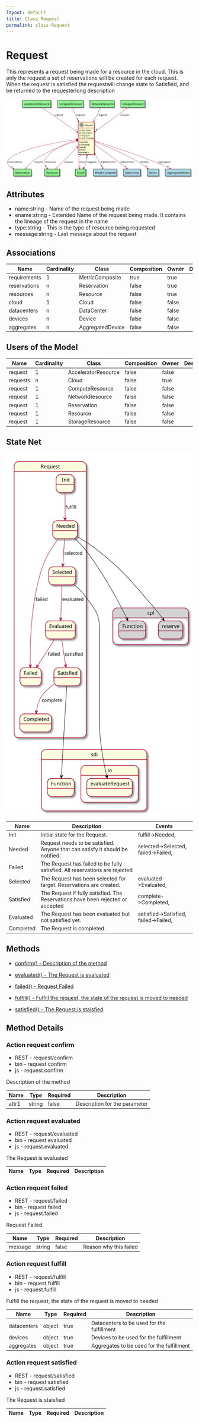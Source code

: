 ```yaml
---
layout: default
title: Class Request
permalink: class-Request
---
```


# Request

This represents a request being made for a resource in the cloud. This is only the request a set of reservations will be created for each request. When the request is satisfied the requestwill change state to Satisfied, and be returned to the requesterlong description

![Logical Diagram](./logical.svg)

## Attributes

* name:string - Name of the request being made
* ename:string - Extended Name of the request being made. It contains the lineage of the request in the name
* type:string - This is the type of resource being requested
* message:string - Last message about the request


## Associations

| Name | Cardinality | Class | Composition | Owner | Description |
| --- | --- | --- | --- | --- | --- |
| requirements | 1 | MetricComposite | true | true |  |
| reservations | n | Reservation | false | true |  |
| resources | n | Resource | false | true |  |
| cloud | 1 | Cloud | false | false |  |
| datacenters | n | DataCenter | false | false |  |
| devices | n | Device | false | false |  |
| aggregates | n | AggregatedDevice | false | false |  |


## Users of the Model

| Name | Cardinality | Class | Composition | Owner | Description |
| --- | --- | --- | --- | --- | --- |
| request | 1 | AcceleratorResource | false | false |  |
| requests | n | Cloud | false | true |  |
| request | 1 | ComputeResource | false | false |  |
| request | 1 | NetworkResource | false | false |  |
| request | 1 | Reservation | false | false |  |
| request | 1 | Resource | false | false |  |
| request | 1 | StorageResource | false | false |  |



## State Net
![State Net Diagram](./statenet.svg)

| Name | Description | Events |
| --- | --- | --- |
| Init | Initial state for the Request. | fulfill-&gt;Needed,  |
| Needed | Request needs to be satisfied. Anyone that can satisfy it should be notified. | selected-&gt;Selected, failed-&gt;Failed,  |
| Failed | The Request has failed to be fully satisfied. All reservations are rejected |  |
| Selected | The Request has been selected for target. Reservations are created. | evaluated-&gt;Evaluated,  |
| Satisfied | The Request if fully satisfied. The Reservations have been rejected or accepted | complete-&gt;Completed,  |
| Evaluated | The Request has been evaluated but not satisfied yet. | satisfied-&gt;Satisfied, failed-&gt;Failed,  |
| Completed | The Request is completed. |  |



## Methods

* [confirm() - Description of the method](#action-confirm)

* [evaluated() - The Request is evaluated](#action-evaluated)

* [failed() - Request Failed](#action-failed)

* [fulfill() - Fulfill the request, the state of the request is moved to needed](#action-fulfill)

* [satisfied() - The Request is staisfied](#action-satisfied)


<h2>Method Details</h2>
    
### Action request confirm

* REST - request/confirm
* bin - request confirm
* js - request.confirm

Description of the method

| Name | Type | Required | Description |
|---|---|---|---|
| attr1 | string |false | Description for the parameter |




### Action request evaluated

* REST - request/evaluated
* bin - request evaluated
* js - request.evaluated

The Request is evaluated

| Name | Type | Required | Description |
|---|---|---|---|




### Action request failed

* REST - request/failed
* bin - request failed
* js - request.failed

Request Failed

| Name | Type | Required | Description |
|---|---|---|---|
| message | string |false | Reason why this failed |




### Action request fulfill

* REST - request/fulfill
* bin - request fulfill
* js - request.fulfill

Fulfill the request, the state of the request is moved to needed

| Name | Type | Required | Description |
|---|---|---|---|
| datacenters | object |true | Datacenters to be used for the fulfillment |
| devices | object |true | Devices to be used for the fulfillment |
| aggregates | object |true | Aggregates to be used for the fulfillment |




### Action request satisfied

* REST - request/satisfied
* bin - request satisfied
* js - request.satisfied

The Request is staisfied

| Name | Type | Required | Description |
|---|---|---|---|





